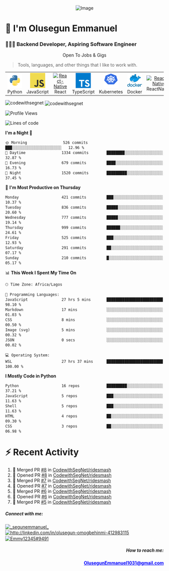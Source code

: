 <div align="center">
  <img align="center" height="200" width="1000" src="https://raw.githubusercontent.com/Schweinepriester/Schweinepriester/master/MeagerHardtofindAlbertosaurus-size_restricted.gif" alt="Image" />
</div>

<div>
  <h1 align="left">👋 I'm Olusegun Emmanuel</h1>
</div>
<h3 align="left">👨🏾‍💻 Backend Developer, Aspiring Software Engineer</h3>
<p align="center"> Open To Jobs & Gigs</p>

> Tools, languages, and other things that I like to work with.
<table>
  <tr>
    <td align="center" width="96">
      <a href="#macropower-tech">
        <img src="https://raw.githubusercontent.com/github/explore/main/topics/python/python.png" width="48" height="48" alt="Python" />
      </a>
      <br>Python
    </td>
    <td align="center" width="96">
      <a href="#macropower-tech">
        <img src="https://raw.githubusercontent.com/github/explore/main/topics/javascript/javascript.png" width="48" height="48" alt="JavaScript" />
      </a>
      <br>JavaScript
    </td>
    <td align="center" width="96">
      <a href="#macropower-tech">
        <img src="https://reactnative.dev/img/header_logo.svg" width="48" height="48" alt="React-Native" />
      </a>
      <br>React
    </td>
    <td align="center" width="96">
      <a href="#macropower-tech">
        <img src="https://raw.githubusercontent.com/github/explore/main/topics/typescript/typescript.png" width="48" height="48" alt="TypeScript" />
      </a>
      <br>TypeScript
    </td>
    <td align="center" width="96">
      <a href="#macropower-tech">
        <img src="https://raw.githubusercontent.com/cncf/artwork/master/projects/kubernetes/icon/color/kubernetes-icon-color.svg" width="48" height="48" alt="Kubernetes" />
      </a>
      <br>Kubernetes
    </td>
    <td align="center" width="96"> 
      <a href="#macropower-tech">
        <img src="https://raw.githubusercontent.com/github/explore/main/topics/docker/docker.png" width="48" height="48" alt="Docker" />
      </a>
      <br>Docker
    </td>
   <td align="center" width="96">
      <a href="#macropower-tech">
        <img src="https://reactnative.dev/img/header_logo.svg" width="48" height="48" alt="React-Native" />
      </a>
      <br>ReactNative
    </td>
     <td align="center" width="96">
      <a href="#macropower-tech">
        <img src="https://upload.wikimedia.org/wikipedia/commons/3/35/Tux.svg" width="48" height="48" alt="Linux" />
      </a>
      <br>Linux
    </td>
  </tr>
</table>


<div>
  <p><img align="left" src="https://github-readme-stats.vercel.app/api/top-langs?username=codewithsegnet&show_icons=true&locale=en&bg_color=00000000&layout=compact&hide_border=True&text_color=ffffff" alt="codewithsegnet" /></p>
<p>&nbsp;<img align="center" src="https://github-readme-stats.vercel.app/api?username=codewithsegnet&show_icons=true&locale=en&bg_color=00000000&hide_border=True&text_color=ffffff" alt="codewithsegnet" /></p>

</div>

<!--START_SECTION:wakatime-->
![Profile Views](http://img.shields.io/badge/Profile%20Views-0-blue)

![Lines of code](https://img.shields.io/badge/From%20Hello%20World%20I%27ve%20Written-25.1%20million%20lines%20of%20code-blue)

**I'm a Night 🦉** 

```text
🌞 Morning                526 commits         ███░░░░░░░░░░░░░░░░░░░░░░   12.96 % 
🌆 Daytime                1334 commits        ████████░░░░░░░░░░░░░░░░░   32.87 % 
🌃 Evening                679 commits         ████░░░░░░░░░░░░░░░░░░░░░   16.73 % 
🌙 Night                  1520 commits        █████████░░░░░░░░░░░░░░░░   37.45 % 
```
📅 **I'm Most Productive on Thursday** 

```text
Monday                   421 commits         ███░░░░░░░░░░░░░░░░░░░░░░   10.37 % 
Tuesday                  836 commits         █████░░░░░░░░░░░░░░░░░░░░   20.60 % 
Wednesday                777 commits         █████░░░░░░░░░░░░░░░░░░░░   19.14 % 
Thursday                 999 commits         ██████░░░░░░░░░░░░░░░░░░░   24.61 % 
Friday                   525 commits         ███░░░░░░░░░░░░░░░░░░░░░░   12.93 % 
Saturday                 291 commits         ██░░░░░░░░░░░░░░░░░░░░░░░   07.17 % 
Sunday                   210 commits         █░░░░░░░░░░░░░░░░░░░░░░░░   05.17 % 
```


📊 **This Week I Spent My Time On** 

```text
🕑︎ Time Zone: Africa/Lagos

💬 Programming Languages: 
JavaScript               27 hrs 5 mins       █████████████████████████   98.10 % 
Markdown                 17 mins             ░░░░░░░░░░░░░░░░░░░░░░░░░   01.03 % 
CSS                      8 mins              ░░░░░░░░░░░░░░░░░░░░░░░░░   00.50 % 
Image (svg)              5 mins              ░░░░░░░░░░░░░░░░░░░░░░░░░   00.32 % 
JSON                     0 secs              ░░░░░░░░░░░░░░░░░░░░░░░░░   00.02 % 

💻 Operating System: 
WSL                      27 hrs 37 mins      █████████████████████████   100.00 % 
```

**I Mostly Code in Python** 

```text
Python                   16 repos            █████████░░░░░░░░░░░░░░░░   37.21 % 
JavaScript               5 repos             ███░░░░░░░░░░░░░░░░░░░░░░   11.63 % 
Shell                    5 repos             ███░░░░░░░░░░░░░░░░░░░░░░   11.63 % 
HTML                     4 repos             ██░░░░░░░░░░░░░░░░░░░░░░░   09.30 % 
CSS                      3 repos             ██░░░░░░░░░░░░░░░░░░░░░░░   06.98 % 
```




<!--END_SECTION:wakatime-->


# ⚡ Recent Activity
<!--START_SECTION:activity-->
1. 🎉 Merged PR [#8](https://github.com/CodewithSegNet/ridesmash/pull/8) in [CodewithSegNet/ridesmash](https://github.com/CodewithSegNet/ridesmash)
2. 💪 Opened PR [#8](https://github.com/CodewithSegNet/ridesmash/pull/8) in [CodewithSegNet/ridesmash](https://github.com/CodewithSegNet/ridesmash)
3. 🎉 Merged PR [#7](https://github.com/CodewithSegNet/ridesmash/pull/7) in [CodewithSegNet/ridesmash](https://github.com/CodewithSegNet/ridesmash)
4. 💪 Opened PR [#7](https://github.com/CodewithSegNet/ridesmash/pull/7) in [CodewithSegNet/ridesmash](https://github.com/CodewithSegNet/ridesmash)
5. 🎉 Merged PR [#6](https://github.com/CodewithSegNet/ridesmash/pull/6) in [CodewithSegNet/ridesmash](https://github.com/CodewithSegNet/ridesmash)
6. 💪 Opened PR [#6](https://github.com/CodewithSegNet/ridesmash/pull/6) in [CodewithSegNet/ridesmash](https://github.com/CodewithSegNet/ridesmash)
7. 🎉 Merged PR [#5](https://github.com/CodewithSegNet/ridesmash/pull/5) in [CodewithSegNet/ridesmash](https://github.com/CodewithSegNet/ridesmash)
<!--END_SECTION:activity-->


<h5 align="left">Connect with me:</h5>
<p align="left">
<a href="https://twitter.com/_segunemmanuel_" target="blank"><img align="center" src="https://raw.githubusercontent.com/rahuldkjain/github-profile-readme-generator/master/src/images/icons/Social/twitter.svg" alt="_segunemmanuel_" height="30" width="40" /></a>
<a href="https://linkedin.com/in/http://linkedin.com/in/olusegun-omogbehinmi-412983115" target="blank"><img align="center" src="https://raw.githubusercontent.com/rahuldkjain/github-profile-readme-generator/master/src/images/icons/Social/linked-in-alt.svg" alt="http://linkedin.com/in/olusegun-omogbehinmi-412983115" height="30" width="40" /></a>
<a href="https://discord.gg/Emmy12345#9491" target="blank"><img align="center" src="https://raw.githubusercontent.com/rahuldkjain/github-profile-readme-generator/master/src/images/icons/Social/discord.svg" alt="Emmy12345#9491" height="30" width="40" /></a>

   <div style="flex: 1; text-align: right;">
    <h5>How to reach me:</h5>
    <a href="mailto:OlusegunEmmanuel1031@gmail.com" style="color: blue; font-weight: bold;">OlusegunEmmanuel1031@gmail.com</a>
  </div>
</p>
